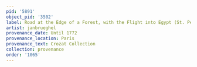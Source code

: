 ```yaml
---
pid: '5891'
object_pid: '3502'
label: Road at the Edge of a Forest, with the Flight into Egypt (St. Petersburg)
artist: janbrueghel
provenance_date: Until 1772
provenance_location: Paris
provenance_text: Crozat Collection
collection: provenance
order: '1065'
---
```

